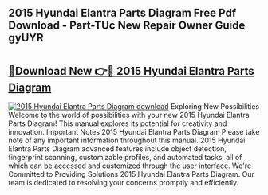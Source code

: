 ## 2015 Hyundai Elantra Parts Diagram Free Pdf Download - Part-TUc New Repair Owner Guide gyUYR

# <h2><a href="http://dfl0ac.blite.top/?on=2015+Hyundai+Elantra+Parts+Diagram">🔗Download New 👉🔴 2015 Hyundai Elantra Parts Diagram</a></h2>

[![2015 Hyundai Elantra Parts Diagram download](https://i.imgur.com/lujVjoI.png)](http://dfl0ac.blite.top/?on=2015+Hyundai+Elantra+Parts+Diagram)
Exploring New Possibilities Welcome to the world of possibilities with your new 2015 Hyundai Elantra Parts Diagram! This manual explores its potential for creativity and innovation. Important Notes 2015 Hyundai Elantra Parts Diagram Please take note of any important information throughout this manual. 2015 Hyundai Elantra Parts Diagram advanced features include object detection, fingerprint scanning, customizable profiles, and automated tasks, all of which can be accessed and customized through the user interface. We're Committed to Providing Solutions 2015 Hyundai Elantra Parts Diagram. Our team is dedicated to resolving your concerns promptly and efficiently.
